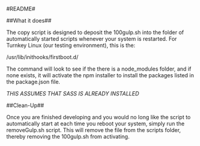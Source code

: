 #README#

##What it does##

The copy script is designed to deposit the 100gulp.sh into the folder of automatically started scripts
whenever your system is restarted.  For Turnkey Linux (our testing environment), this is the:

/usr/lib/inithooks/firstboot.d/

The command will look to see if the there is a node_modules folder, and if none exists, it will activate the
npm installer to install the packages listed in the package.json file.  

*THIS ASSUMES THAT SASS IS ALREADY INSTALLED*

##Clean-Up##

Once you are finished developing and you would no long like the script to automatically start at each
time you reboot your system, simply run the removeGulp.sh script.  This will remove the file from the
scripts folder, thereby removing the 100gulp.sh from activating.